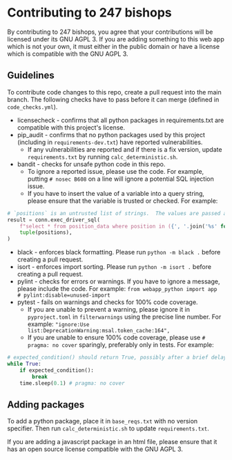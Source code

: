 # Contributing to 247 bishops

By contributing to 247 bishops, you agree that your contributions will be licensed under its GNU AGPL 3.
If you are adding something to this web app which is not your own, it must either in the public domain or have
a license which is compatible with the GNU AGPL 3.

## Guidelines

To contribute code changes to this repo, create a pull request into the main branch.
The following checks have to pass before it can merge (defined in `code_checks.yml`).

* licensecheck - confirms that all python packages in requirements.txt are compatible with this project's license.
* pip_audit - confirms that no python packages used by this project (including in `requirements-dev.txt`) have reported vulnerabilities.
  * If any vulnerabilities are reported and if there is a fix version, update `requirements.txt` by running `calc_deterministic.sh`.
* bandit - checks for unsafe python code in this repo.
  * To ignore a reported issue, please use the code.  For example, putting `# nosec B608` on a line will ignore a potential SQL injection issue.
  * If you have to insert the value of a variable into a query string, please ensure that the variable is trusted or checked.  For example:

```python
# `positions` is an untrusted list of strings.  The values are passed as parameters, but the right number of markers needs to be inserted into the query.
result = conn.exec_driver_sql(
    f"select * from position_data where position in ({', '.join('%s' for _ in positions)})",  # nosec B608
    tuple(positions),
)
```

* black - enforces black formatting.  Please run `python -m black .` before creating a pull request.
* isort - enforces import sorting.  Please run `python -m isort .` before creating a pull request.
* pylint - checks for errors or warnings.  If you have to ignore a message, please include the code.
For example: `from webapp_python import app  # pylint:disable=unused-import`
* pytest - fails on warnings and checks for 100% code coverage.
  * If you are unable to prevent a warning, please ignore it in `pyproject.toml` in `filterwarnings` using the precise line number.
  For example: `"ignore:Use list:DeprecationWarning:msal.token_cache:164",`
  * If you are unable to ensure 100% code coverage, please use `# pragma: no cover` sparingly, preferably only in tests.  For example:

```python
# expected_condition() should return True, possibly after a brief delay
while True:
    if expected_condition():
        break
    time.sleep(0.1) # pragma: no cover
```

## Adding packages

To add a python package, place it in `base_reqs.txt` with no version specifier.  Then run `calc_deterministic.sh` to update `requirements.txt`.

If you are adding a javascript package in an html file, please ensure that it has an open source license compatible with the GNU AGPL 3.
